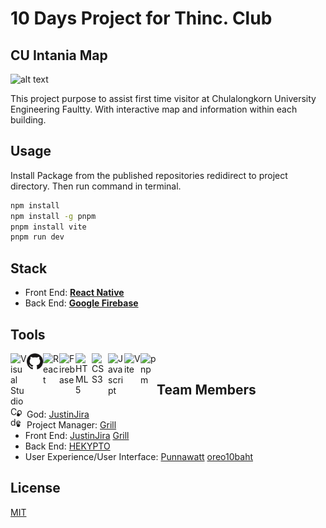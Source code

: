 # 10 Days Project for Thinc. Club
## CU Intania Map 

![alt text](https://github.com/HEKYPTO/Project10Days/blob/temp/demo/src/assets/Logo.png?raw=true)

This project purpose to assist first time visitor at Chulalongkorn University Engineering Faultty. With interactive map and information within each building.

## Usage
Install Package from the published repositories redidirect to project directory.
Then run command in terminal.
```bash
npm install
npm install -g pnpm
pnpm install vite
pnpm run dev
```
## Stack
- Front End: **[React Native](https://reactnative.dev)**
- Back End: **[Google Firebase](https://firebase.google.com/)**
  
## Tools
<img align="left" alt="Visual Studio Code" width="26px" src="https://img.icons8.com/color/48/000000/visual-studio-code-2019.png" />
<img align="left" alt="GitHub" width="26px" src="https://raw.githubusercontent.com/github/explore/78df643247d429f6cc873026c0622819ad797942/topics/github/github.png" />
<img align="left" alt="React" width="26px" src="https://upload.wikimedia.org/wikipedia/commons/a/a7/React-icon.svg" />
<img align="left" alt="Firebase" width="26px" src="https://github.com/HEKYPTO/Project10Days/blob/temp/demo/src/assets/firebase-removebg-preview.png?raw=true" />
<img align="left" alt="HTML5" width="26px" src="https://upload.wikimedia.org/wikipedia/commons/3/38/HTML5_Badge.svg" />
<img align="left" alt="CSS3" width="26px" src="https://upload.wikimedia.org/wikipedia/commons/6/62/CSS3_logo.svg" />
<img align="left" alt="Javascript" width="26px" src="https://upload.wikimedia.org/wikipedia/commons/9/99/Unofficial_JavaScript_logo_2.svg" />
<img align="left" alt="Vite" width="26px" src="https://upload.wikimedia.org/wikipedia/commons/f/f1/Vitejs-logo.svg" />
<img align="left" alt="pnpm" width="26px" src="https://d33wubrfki0l68.cloudfront.net/aad219b6c931cebb53121dcda794f6180d9e4397/17f34/assets/images/pnpm-standard-79c9dbb2e99b8525ae55174580061e1b.svg" />
<br />

## Team Members
- God: [JustinJira](https://github.com/JusJira)
- Project Manager: [Grill](https://github.com/gri11)
- Front End: [JustinJira](https://github.com/JusJira) [Grill](https://github.com/gri11)
- Back End: [HEKYPTO](https://github.com/HEKYPTO)
- User Experience/User Interface: [Punnawatt](https://github.com/Punnawatt) [oreo10baht](https://github.com/oreo10baht?tab=repositories)

## License
[MIT](https://choosealicense.com/licenses/mit/)